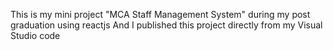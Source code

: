 This is my mini project "MCA Staff Management System" during my post graduation using reactjs
And I published this project directly from my Visual Studio code
